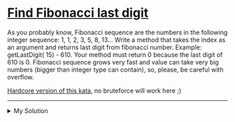# [Find Fibonacci last digit](https://www.codewars.com/kata/56b7251b81290caf76000978)

As you probably know, Fibonacci sequence are the numbers in the following integer sequence: 1, 1, 2, 3, 5, 8, 13...
Write a method that takes the index as an argument and returns last digit from fibonacci number. Example: getLastDigit( 15) - 610. Your method must return 0 because the last digit of 610 is 0. Fibonacci sequence grows very fast and value
can take very big numbers (bigger than integer type can contain), so, please, be careful with overflow.

[Hardcore version of this kata](http://www.codewars.com/kata/find-last-fibonacci-digit-hardcore-version), no bruteforce
will work here ;)

---

<details><summary>My Solution</summary>

```js
function getLastDigit(index) {
  if (index < 3) return 1;

  let prev = 1;
  let current = 1;

  for (let i = 3; i <= index; i++) {
    const next = (prev + current) % 10;
    prev = current;
    current = next;
  }

  return current;
}
```

</details>
